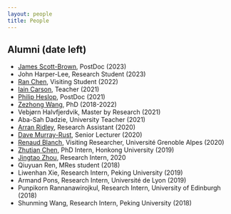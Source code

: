 ```yaml
---
layout: people
title: People
---
```


## Alumni (date left)

- [James Scott-Brown](http://jamesscottbrown.com), PostDoc (2023)
- John Harper-Lee, Research Student (2023)
- [Ran Chen](https://crcrcry.github.io), Visiting Student (2022)
- [Iain Carson](https://www.linkedin.com/in/iain-carson/?originalSubdomain=uk), Teacher (2021)
- [Philip Heslop](https://www.northumbria.ac.uk/about-us/our-staff/h/philip-heslop/), PostDoc (2021)
- [Zezhong Wang](https://zezhongwang.com), PhD (2018-2022)
- Vebjørn Halvfjerdvik, Master by Research (2021)
- Aba-Sah Dadzie, University Teacher (2021)
- [Arran Ridley](https://uclab.fh-potsdam.de/people/arran-ridley/), Research Assistant (2020)
- [Dave Murray-Rust](http://dave.murray-rust.org), Senior Lecturer (2020)
- [Renaud Blanch](http://iihm.imag.fr/en/member/blanch), Visiting Researcher, Université Grenoble Alpes (2020)
- [Zhutian Chen](https://chenzhutian.org/), PhD Intern, Honkong University (2019)
- [Jingtao Zhou](http://www.tzingtao.com), Research Intern, 2020
- Qiuyuan Ren, MRes student (2018)
- Liwenhan Xie, Research Intern, Peking University (2019)
- Armand Pons, Research Intern, Université de Lyon (2019)
- Punpikorn Rannanawirojkul, Research Intern, University of Edinburgh (2018)
- Shunming Wang, Research Intern, Peking University (2018)
